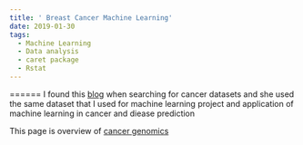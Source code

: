 ```yaml
---
title: ' Breast Cancer Machine Learning'
date: 2019-01-30
tags:
  - Machine Learning
  - Data analysis
  - caret package 
  - Rstat
---
```



======
I found this [blog](https://shiring.github.io/machine_learning/2017/03/31/webinar_code) when searching for cancer datasets and she used the same dataset that I used for machine learning project and application of machine learning in cancer and diease prediction

 This page is overview of [cancer genomics](https://www.cancer.gov/about-nci/organization/ccg/cancer-genomics-overview)
